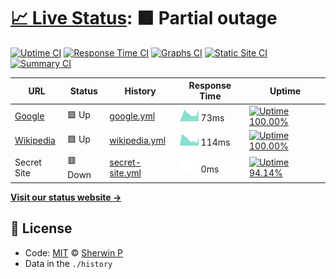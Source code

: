 # [📈 Live Status](https://sherwin7.github.io/uptime_test): <!--live status--> **🟧 Partial outage**

<!--start: description--

**Upptime** (https://upptime.js.org) is the open-source uptime monitor and status page, powered entirely by GitHub Actions and Issues. It's made with 💚 by your friends at [Koj](https://koj.co).

<!--end: description-->

[![Uptime CI](https://github.com/koj-co/upptime/workflows/Uptime%20CI/badge.svg)](https://github.com/koj-co/upptime/actions?query=workflow%3A%22Uptime+CI%22)
[![Response Time CI](https://github.com/koj-co/upptime/workflows/Response%20Time%20CI/badge.svg)](https://github.com/koj-co/upptime/actions?query=workflow%3A%22Response+Time+CI%22)
[![Graphs CI](https://github.com/koj-co/upptime/workflows/Graphs%20CI/badge.svg)](https://github.com/koj-co/upptime/actions?query=workflow%3A%22Graphs+CI%22)
[![Static Site CI](https://github.com/koj-co/upptime/workflows/Static%20Site%20CI/badge.svg)](https://github.com/koj-co/upptime/actions?query=workflow%3A%22Static+Site+CI%22)
[![Summary CI](https://github.com/koj-co/upptime/workflows/Summary%20CI/badge.svg)](https://github.com/koj-co/upptime/actions?query=workflow%3A%22Summary+CI%22)

<!--start: status pages-->
<!-- This summary is generated by Upptime (https://github.com/upptime/upptime) -->
<!-- Do not edit this manually, your changes will be overwritten -->

| URL                                   | Status  | History                                                                                           | Response Time                                                                  | Uptime                                                                                                                                                                                                                          |
| ------------------------------------- | ------- | ------------------------------------------------------------------------------------------------- | ------------------------------------------------------------------------------ | ------------------------------------------------------------------------------------------------------------------------------------------------------------------------------------------------------------------------------- |
| [Google](https://www.google.com)      | 🟩 Up   | [google.yml](https://github.com/sherwin7/uptime_test/commits/master/history/google.yml)           | <img alt="Response time graph" src="./graphs/google.png" height="20"> 73ms     | [![Uptime 100.00%](https://img.shields.io/endpoint?url=https%3A%2F%2Fraw.githubusercontent.com%2Fsherwin7%2Fuptime_test%2Fmaster%2Fapi%2Fgoogle%2Fuptime.json)](https://sherwin7.github.io/uptime_test/history/google)          |
| [Wikipedia](https://en.wikipedia.org) | 🟩 Up   | [wikipedia.yml](https://github.com/sherwin7/uptime_test/commits/master/history/wikipedia.yml)     | <img alt="Response time graph" src="./graphs/wikipedia.png" height="20"> 114ms | [![Uptime 100.00%](https://img.shields.io/endpoint?url=https%3A%2F%2Fraw.githubusercontent.com%2Fsherwin7%2Fuptime_test%2Fmaster%2Fapi%2Fwikipedia%2Fuptime.json)](https://sherwin7.github.io/uptime_test/history/wikipedia)    |
| Secret Site                           | 🟥 Down | [secret-site.yml](https://github.com/sherwin7/uptime_test/commits/master/history/secret-site.yml) | <img alt="Response time graph" src="./graphs/secret-site.png" height="20"> 0ms | [![Uptime 94.14%](https://img.shields.io/endpoint?url=https%3A%2F%2Fraw.githubusercontent.com%2Fsherwin7%2Fuptime_test%2Fmaster%2Fapi%2Fsecret-site%2Fuptime.json)](https://sherwin7.github.io/uptime_test/history/secret-site) |

<!--end: status pages-->

[**Visit our status website →**](https://sherwin7.github.io/uptime_test)

## 📄 License

- Code: [MIT](./LICENSE) © [Sherwin P](sherwinp.me)
- Data in the `./history`
